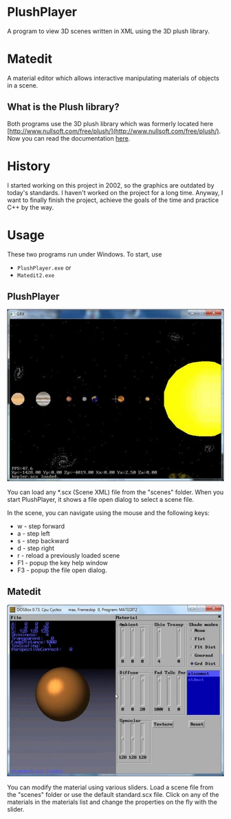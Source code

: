 # PlushPlayer
A program to view 3D scenes written in XML using the 3D plush library.

# Matedit
A material editor which allows interactive manipulating materials of objects in a scene.  

## What is the Plush library?
Both programs use the 3D plush library which was formerly located here
[http://www.nullsoft.com/free/plush/](http://www.nullsoft.com/free/plush/).
Now you can read the documentation [here](/depui/homepage/depui.htm). 

# History
I started working on this project in 2002, so the graphics are outdated by today's standards. I haven't worked on the project for a long time. Anyway, I want to finally finish the project, achieve the goals of the time and practice C++ by the way.


# Usage
These two programs run under Windows.
To start, use

- `PlushPlayer.exe` or
- `Matedit2.exe`


## PlushPlayer
![PlushPlayer with kepler.scx](/assets/img/3.jpeg)

You can load any *.scx (Scene XML) file from the "scenes" folder.
When you start PlushPlayer, it shows a file open dialog to select a scene file.

In the scene, you can navigate using the mouse and the following keys:
-  w - step forward
- a - step left
- s - step backward
- d - step right
- r - reload a previously loaded scene
- F1 - popup the key help window
- F3 - popup the file open dialog.

## Matedit
![Matedit with standard.scx](/assets/img/1.jpeg)

You can modify the material using various sliders. Load a scene file from the "scenes" folder or use the default standard.scx file. 
Click on any of the materials in the materials list and change the properties on the fly with the slider.